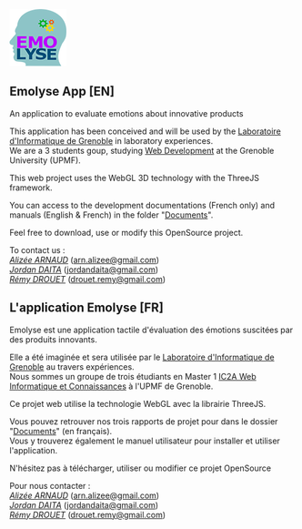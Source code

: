 ![](https://github.com/Emolyse/Emolyse/blob/master/images/logo_light.png)
## Emolyse App [EN]
An application to evaluate emotions about innovative products

This application has been conceived and will be used by the [Laboratoire d'Informatique de Grenoble](https://www.liglab.fr/) in laboratory experiences.  
We are a 3 students goup, studying [Web Development](http://imss-www.upmf-grenoble.fr/master-ic2a/wic) at the Grenoble University (UPMF).

This web project uses the WebGL 3D technology with the ThreeJS framework.

You can access to the development documentations (French only) and manuals (English & French) in the folder "[Documents](https://github.com/Emolyse/Emolyse/tree/master/documents)".

Feel free to download, use or modify this OpenSource project.

To contact us :  
[*Alizée ARNAUD*](http://alizee-arnaud.com)  ([arn.alizee@gmail.com](mailto:arn.alizee@gmail.com))  
[*Jordan DAITA*](https://github.com/jodata)  ([jordandaita@gmail.com](mailto:jordandaita@gmail.com))  
[*Rémy DROUET*](https://github.com/remy199210)  ([drouet.remy@gmail.com](mailto:drouet.remy@gmail.com))  

## L'application Emolyse [FR]

Emolyse est une application tactile d'évaluation des émotions suscitées par des produits innovants.

Elle a été imaginée et sera utilisée par le [Laboratoire d'Informatique de Grenoble](https://www.liglab.fr/) au travers expériences.   
Nous sommes un groupe de trois étudiants en Master 1 [IC2A Web Informatique et Connaissances](http://imss-www.upmf-grenoble.fr/master-ic2a/wic) à l'UPMF de Grenoble.

Ce projet web utilise la technologie WebGL avec la librairie ThreeJS.

Vous pouvez retrouver nos trois rapports de projet pour dans le dossier "[Documents](https://github.com/Emolyse/Emolyse/tree/master/documents)" (en français).  
Vous y trouverez également le manuel utilisateur pour installer et utiliser l'application. 

N'hésitez pas à télécharger, utiliser ou modifier ce projet OpenSource

Pour nous contacter :  
[*Alizée ARNAUD*](http://alizee-arnaud.com)  ([arn.alizee@gmail.com](mailto:arn.alizee@gmail.com))  
[*Jordan DAITA*](https://github.com/jodata)  ([jordandaita@gmail.com](mailto:jordandaita@gmail.com))  
[*Rémy DROUET*](https://github.com/remy199210)  ([drouet.remy@gmail.com](mailto:drouet.remy@gmail.com))  



